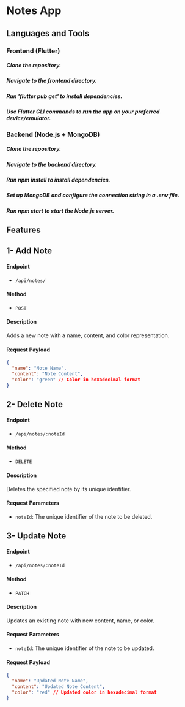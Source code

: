 # Notes App

##                                                                      Languages and Tools
### Frontend (Flutter)
##### Clone the repository.
##### Navigate to the frontend directory.
##### Run 'flutter pub get' to install dependencies.
##### Use Flutter CLI commands to run the app on your preferred device/emulator.

### Backend (Node.js + MongoDB)
##### Clone the repository.
##### Navigate to the backend directory.
##### Run npm install to install dependencies.
##### Set up MongoDB and configure the connection string in a .env file.
##### Run npm start to start the Node.js server.


##                                                                        Features
## 1- Add Note

#### Endpoint
- `/api/notes/`

#### Method
- `POST`

#### Description
Adds a new note with a name, content, and color representation.

#### Request Payload
```json
{
  "name": "Note Name",
  "content": "Note Content",
  "color": "green" // Color in hexadecimal format
}
```

## 2- Delete Note
#### Endpoint
- `/api/notes/:noteId`

#### Method
- `DELETE`

#### Description
Deletes the specified note by its unique identifier.

#### Request Parameters
- `noteId`: The unique identifier of the note to be deleted.

## 3- Update Note

#### Endpoint
- `/api/notes/:noteId`

#### Method
- `PATCH`

#### Description
Updates an existing note with new content, name, or color.

#### Request Parameters
- `noteId`: The unique identifier of the note to be updated.

#### Request Payload
```json
{
  "name": "Updated Note Name",
  "content": "Updated Note Content",
  "color": "red" // Updated color in hexadecimal format
}
```







